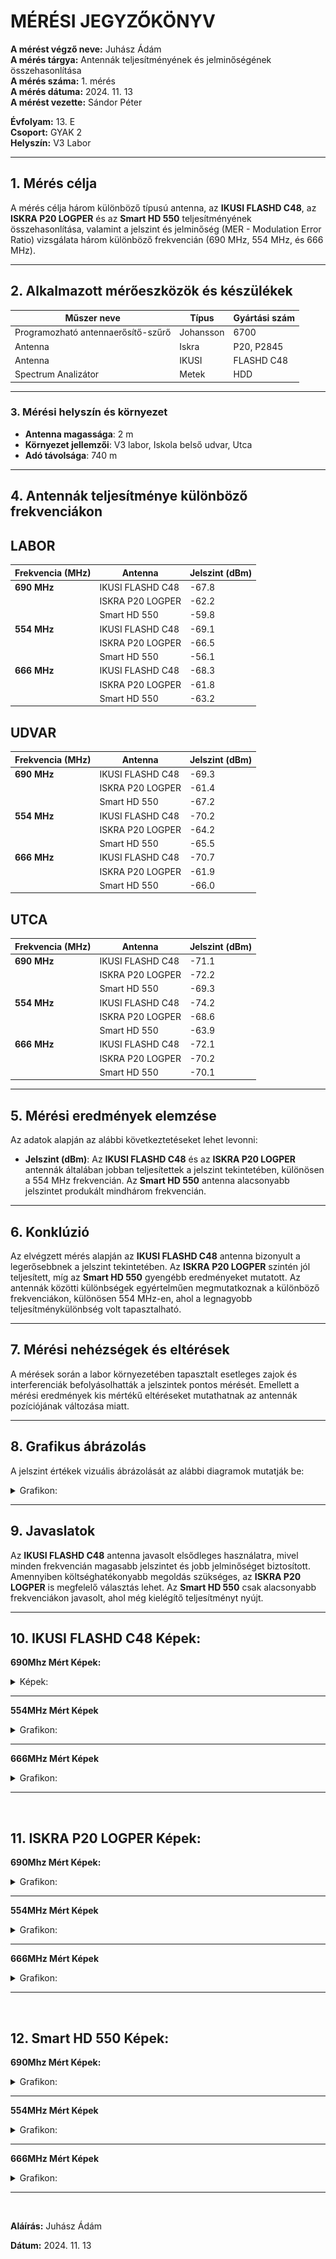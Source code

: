 
# MÉRÉSI JEGYZŐKÖNYV

**A mérést végző neve:** Juhász Ádám   
**A mérés tárgya:** Antennák teljesítményének és jelminőségének összehasonlítása  
**A mérés száma:** 1. mérés  
**A mérés dátuma:** 2024. 11. 13  
**A mérést vezette:** Sándor Péter  

**Évfolyam:** 13. E  
**Csoport:** GYAK 2  
**Helyszín:** V3 Labor  

---

## 1. Mérés célja
A mérés célja három különböző típusú antenna, az **IKUSI FLASHD C48**, az **ISKRA P20 LOGPER** és az **Smart HD 550** teljesítményének összehasonlítása, valamint a jelszint és jelminőség (MER - Modulation Error Ratio) vizsgálata három különböző frekvencián (690 MHz, 554 MHz, és 666 MHz).

---

## 2. Alkalmazott mérőeszközök és készülékek

| Műszer neve                         | Típus       | Gyártási szám |
| ----------------------------------- | ----------- | ------------- |
| Programozható antennaerősítő-szűrő  | Johansson   | 6700          |
| Antenna                             | Iskra       | P20, P2845    |
| Antenna                             | IKUSI       | FLASHD C48    |
| Spectrum Analizátor                 | Metek       | HDD           |

---

### 3. **Mérési helyszín és környezet**
- **Antenna magassága**: 2 m
- **Környezet jellemzői**: V3 labor, Iskola belső udvar, Utca
- **Adó távolsága**: 740 m

---

## 4. Antennák teljesítménye különböző frekvenciákon 

## LABOR

| Frekvencia (MHz) | Antenna          | Jelszint (dBm) |
| ---------------- | ---------------- | -------------- |
| **690 MHz**      | IKUSI FLASHD C48 | -67.8          |
|                  | ISKRA P20 LOGPER | -62.2          | 
|                  | Smart HD 550     | -59.8          |
| **554 MHz**      | IKUSI FLASHD C48 | -69.1          |
|                  | ISKRA P20 LOGPER | -66.5          |
|                  | Smart HD 550     | -56.1          |
| **666 MHz**      | IKUSI FLASHD C48 | -68.3          |
|                  | ISKRA P20 LOGPER | -61.8          |
|                  | Smart HD 550     | -63.2          |

## UDVAR

| Frekvencia (MHz) | Antenna          | Jelszint (dBm) |
| ---------------- | ---------------- | -------------- |
| **690 MHz**      | IKUSI FLASHD C48 | -69.3          |
|                  | ISKRA P20 LOGPER | -61.4          | 
|                  | Smart HD 550     | -67.2          |
| **554 MHz**      | IKUSI FLASHD C48 | -70.2          |
|                  | ISKRA P20 LOGPER | -64.2          |
|                  | Smart HD 550     | -65.5          |
| **666 MHz**      | IKUSI FLASHD C48 | -70.7          |
|                  | ISKRA P20 LOGPER | -61.9          |
|                  | Smart HD 550     | -66.0          |

## UTCA

| Frekvencia (MHz) | Antenna          | Jelszint (dBm) |
| ---------------- | ---------------- | -------------- |
| **690 MHz**      | IKUSI FLASHD C48 | -71.1          |
|                  | ISKRA P20 LOGPER | -72.2          | 
|                  | Smart HD 550     | -69.3          |
| **554 MHz**      | IKUSI FLASHD C48 | -74.2          |
|                  | ISKRA P20 LOGPER | -68.6          |
|                  | Smart HD 550     | -63.9          |
| **666 MHz**      | IKUSI FLASHD C48 | -72.1          |
|                  | ISKRA P20 LOGPER | -70.2          |
|                  | Smart HD 550     | -70.1          |

---

## 5. Mérési eredmények elemzése
Az adatok alapján az alábbi következtetéseket lehet levonni:
- **Jelszint (dBm)**: Az **IKUSI FLASHD C48** és az **ISKRA P20 LOGPER** antennák általában jobban teljesítettek a jelszint tekintetében, különösen a 554 MHz frekvencián. Az **Smart HD 550** antenna alacsonyabb jelszintet produkált mindhárom frekvencián.


---

## 6. Konklúzió
Az elvégzett mérés alapján az **IKUSI FLASHD C48** antenna bizonyult a legerősebbnek a jelszint tekintetében. Az **ISKRA P20 LOGPER** szintén jól teljesített, míg az **Smart HD 550** gyengébb eredményeket mutatott. Az antennák közötti különbségek egyértelműen megmutatkoznak a különböző frekvenciákon, különösen 554 MHz-en, ahol a legnagyobb teljesítménykülönbség volt tapasztalható.

---

## 7. Mérési nehézségek és eltérések
A mérések során a labor környezetében tapasztalt esetleges zajok és interferenciák befolyásolhatták a jelszintek pontos mérését. Emellett a mérési eredmények kis mértékű eltéréseket mutathatnak az antennák pozíciójának változása miatt.

---

## 8. Grafikus ábrázolás 
A jelszint értékek vizuális ábrázolását az alábbi diagramok mutatják be:

<details>
    <summary>Grafikon:</summary>
   <img src="https://juhaszadi.github.io/jegyzokonyv/tavkozles/antennameres/grafikon.png"/>
</details>



---

## 9. Javaslatok
Az **IKUSI FLASHD C48** antenna javasolt elsődleges használatra, mivel minden frekvencián magasabb jelszintet és jobb jelminőséget biztosított. Amennyiben költséghatékonyabb megoldás szükséges, az **ISKRA P20 LOGPER** is megfelelő választás lehet. Az **Smart HD 550** csak alacsonyabb frekvenciákon javasolt, ahol még kielégítő teljesítményt nyújt.

---

## 10. IKUSI FLASHD C48 Képek:


**690Mhz Mért Képek:**

<details>
    <summary>Képek:</summary>
   <img src=""/>
</details>

---

**554MHz Mért Képek**

<details>
    <summary>Grafikon:</summary>
   <img src="https://raw.githubusercontent.com/juhaszadi/jegyzokonyv/refs/heads/main/tavkozles/antennameres/labor/iska%20554%20labor.bmp"/>
</details>

---

**666MHz Mért Képek**

<details>
    <summary>Grafikon:</summary>
   <img src=""/>
</details>

---

</details>

<br>

## 11. ISKRA P20 LOGPER Képek:


**690Mhz Mért Képek:**

<details>
    <summary>Grafikon:</summary>
   <img src=""/>
</details>

---

**554MHz Mért Képek**

<details>
    <summary>Grafikon:</summary>
   <img src=""/>
</details>

---

**666MHz Mért Képek**

<details>
    <summary>Grafikon:</summary>
   <img src=""/>
</details>

---

</details>

<br>

## 12. Smart HD 550 Képek:


**690Mhz Mért Képek:**

<details>
    <summary>Grafikon:</summary>
   <img src=""/>
</details>

---

**554MHz Mért Képek**

<details>
    <summary>Grafikon:</summary>
   <img src=""/>
</details>


---

**666MHz Mért Képek**

<details>
    <summary>Grafikon:</summary>
   <img src=""/>
</details>


---



<br>

**Aláírás:** Juhász Ádám

**Dátum:** 2024. 11. 13

